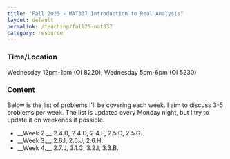 ```yaml
---
title: "Fall 2025 - MAT337 Introduction to Real Analysis"
layout: default
permalink: /teaching/fall25-mat337
category: resource
---
```


### Time/Location
Wednesday 12pm-1pm (OI 8220), Wednesday 5pm-6pm (OI 5230)

### Content
Below is the list of problems I'll be covering each week. I aim to discuss 3-5 problems per week. The list is updated every Monday night, but I try to update it on weekends if possible.
<ul>
   <li>__Week 2.__ 2.4.B, 2.4.D, 2.4.F, 2.5.C, 2.5.G. </li>
   <li>__Week 3.__ 2.6.I, 2.6.J, 2.6.H. </li>
   <li>__Week 4.__ 2.7.J, 3.1.C, 3.2.I, 3.3.B. </li>
</ul>

